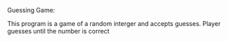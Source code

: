Guessing Game:

This program is a game of a random interger and accepts guesses. Player guesses until the number is correct
